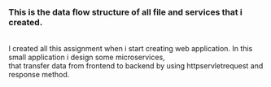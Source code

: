 <h3> This is the data flow structure of all file and services that i created.</h3>
<br />
I created all this assignment when i start creating web application. In this small application i design some microservices, <br />
that transfer data from frontend to backend by using httpservletrequest and response method.

